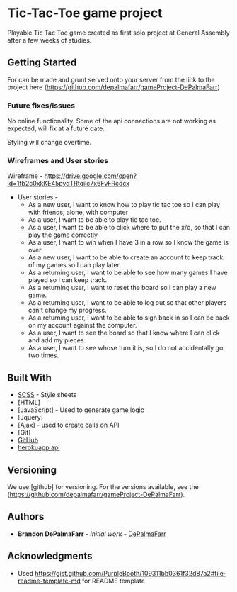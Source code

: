 # Tic-Tac-Toe game project

Playable Tic Tac Toe game created as first solo project at General Assembly after a few weeks of studies.

## Getting Started

For can be made and grunt served onto your server from the link to the project here (https://github.com/depalmafarr/gameProject-DePalmaFarr)

### Future fixes/issues

No online functionality. Some of the api connections are not working as expected, will fix at a future date.

Styling will change overtime.

### Wireframes and User stories

Wireframe - https://drive.google.com/open?id=1fb2c0xkKE45pydTRtqilc7x6FvFRcdcx

* User stories -
  * As a new user, I want to know how to play tic tac toe so I can play with friends, alone, with computer
  * As a user, I want to be able to play tic tac toe.
  * As a user, I want to be able to click where to put the x/o, so that I can play the game correctly
  * As a user, I want to win when I have 3 in a row so I know the game is over
  * As a new user, I want to be able to create an account to keep track of my games so I can play later.
  * As a returning user, I want to be able to see how many games I have played so I can keep track.
  * As a returning user, I want to reset the board so I can play a new game.
  * As a returning user, I want to be able to log out so that other players can't change my progress.
  * As a returning user, I want to be able to sign back in so I can be back on my account against the computer.
  * As a user, I want to see the board so that I know where I can click and add my pieces.
  * As a user, I want to see whose turn it is, so I do not accidentally go two times.

## Built With

* [SCSS](https://sass-lang.com/) - Style sheets
* [HTML]
* [JavaScript] - Used to generate game logic
* [Jquery]
* [Ajax] - used to create calls on API
* [Git]
* [GitHub](https://github.com/)
* [herokuapp api](https://www.heroku.com/)

## Versioning

We use [github] for versioning. For the versions available, see the (https://github.com/depalmafarr/gameProject-DePalmaFarr).

## Authors

* **Brandon DePalmaFarr** - *Initial work* - [DePalmaFarr](https://github.com/DePalmaFarr)

## Acknowledgments

* Used https://gist.github.com/PurpleBooth/109311bb0361f32d87a2#file-readme-template-md for README template
